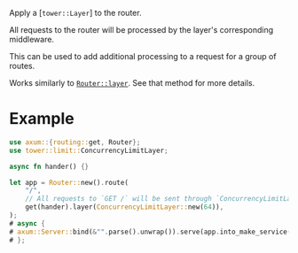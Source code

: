 Apply a [`tower::Layer`] to the router.

All requests to the router will be processed by the layer's
corresponding middleware.

This can be used to add additional processing to a request for a group
of routes.

Works similarly to [`Router::layer`](super::Router::layer). See that method for
more details.

# Example

```rust
use axum::{routing::get, Router};
use tower::limit::ConcurrencyLimitLayer;

async fn hander() {}

let app = Router::new().route(
    "/",
    // All requests to `GET /` will be sent through `ConcurrencyLimitLayer`
    get(hander).layer(ConcurrencyLimitLayer::new(64)),
);
# async {
# axum::Server::bind(&"".parse().unwrap()).serve(app.into_make_service()).await.unwrap();
# };
```
